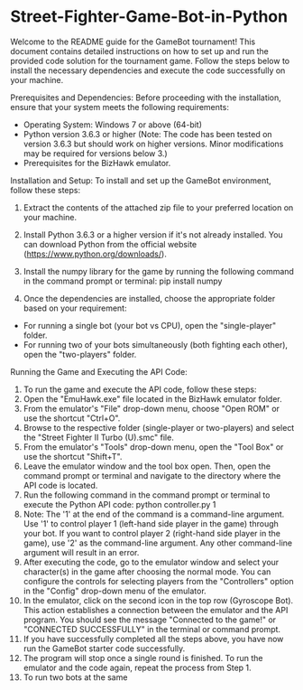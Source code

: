 # Street-Fighter-Game-Bot-in-Python

Welcome to the README guide for the GameBot tournament! This document contains detailed instructions on how to set up and run the provided code solution for the tournament game. Follow the steps below to install the necessary dependencies and execute the code successfully on your machine.


Prerequisites and Dependencies:
Before proceeding with the installation, ensure that your system meets the following requirements:

* Operating System: Windows 7 or above (64-bit)
* Python version 3.6.3 or higher (Note: The code has been tested on version 3.6.3 but should work on higher versions. Minor modifications may be required for versions below 3.)
* Prerequisites for the BizHawk emulator.

Installation and Setup:
To install and set up the GameBot environment, follow these steps:

1. Extract the contents of the attached zip file to your preferred location on your machine.
2. Install Python 3.6.3 or a higher version if it's not already installed. You can download Python from the official website (https://www.python.org/downloads/).
3. Install the numpy library for the game by running the following 
command in the command prompt or terminal:
pip install numpy

4. Once the dependencies are installed, choose the appropriate folder based on your requirement:
* For running a single bot (your bot vs CPU), open the "single-player" folder.
* For running two of your bots simultaneously (both fighting each other), open the "two-players" folder.

Running the Game and Executing the API Code:
1. To run the game and execute the API code, follow these steps:
2. Open the "EmuHawk.exe" file located in the BizHawk emulator folder.
3. From the emulator's "File" drop-down menu, choose "Open ROM" or use the shortcut "Ctrl+O".
4. Browse to the respective folder (single-player or two-players) and select the "Street Fighter II Turbo (U).smc" file.
5. From the emulator's "Tools" drop-down menu, open the "Tool Box" or use the shortcut "Shift+T".
6. Leave the emulator window and the tool box open. Then, open the command prompt or terminal and navigate to the directory where the API code is located.
7. Run the following command in the command prompt or terminal to execute the Python API code: python controller.py 1
8. Note: The '1' at the end of the command is a command-line argument. Use '1' to control player 1 (left-hand side player in the game) through your bot. If you want to control player 2 (right-hand side player in the game), use '2' as the command-line argument. Any other command-line argument will result in an error.
9. After executing the code, go to the emulator window and select your character(s) in the game after choosing the normal mode. You can configure the controls for selecting players from the "Controllers" option in the "Config" drop-down menu of the emulator.
10. In the emulator, click on the second icon in the top row (Gyroscope Bot). This action establishes a connection between the emulator and the API program. You should see the message "Connected to the game!" or "CONNECTED SUCCESSFULLY" in the terminal or command prompt.
11. If you have successfully completed all the steps above, you have now run the GameBot starter code successfully.
12. The program will stop once a single round is finished. To run the emulator and the code again, repeat the process from Step 1.
13. To run two bots at the same


